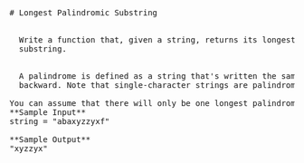 <pre>
# Longest Palindromic Substring


  Write a function that, given a string, returns its longest palindromic
  substring.


  A palindrome is defined as a string that's written the same forward and
  backward. Note that single-character strings are palindromes.

You can assume that there will only be one longest palindromic substring.
**Sample Input**
string = "abaxyzzyxf"

**Sample Output**
"xyzzyx"

</pre>